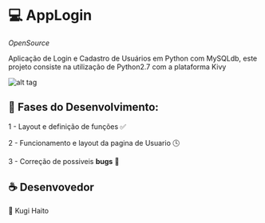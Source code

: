 #  :computer: AppLogin
*OpenSource*

Aplicação de Login e Cadastro de Usuários em Python com MySQLdb, este projeto consiste na utilização de Python2.7 com a plataforma Kivy

![alt tag](http://download.seaicons.com/icons/paomedia/small-n-flat/1024/window-layout-icon.png)

## :snake: Fases do Desenvolvimento:

1 - Layout e definição de funções ✅

2 - Funcionamento e layout da pagina de Usuario 🕓

3 - Correção de possiveis **bugs** 🐞

## :coffee: Desenvovedor
   👤 Kugi Haito

